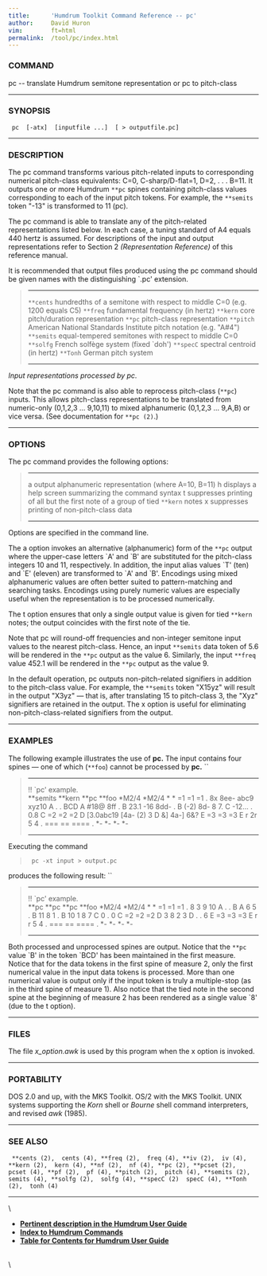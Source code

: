 ```yaml
---
title:		'Humdrum Toolkit Command Reference -- pc'
author:		David Huron
vim:		ft=html
permalink:	/tool/pc/index.html
---
```



### COMMAND

<span class="tool">pc</span> -- translate Humdrum semitone representation or pc to
pitch-class

------------------------------------------------------------------------

### SYNOPSIS

` pc  [-atx]  [inputfile ...]  [ > outputfile.pc]`

------------------------------------------------------------------------

### DESCRIPTION

The <span class="tool">pc</span> command transforms various pitch-related inputs to
corresponding numerical pitch-class equivalents: C=0, C-sharp/D-flat=1,
D=2, . . . B=11. It outputs one or more Humdrum `**pc` spines containing
pitch-class values corresponding to each of the input pitch tokens. For
example, the `**semits` token \"-13\" is transformed to 11 (pc).

The <span class="tool">pc</span> command is able to translate any of the pitch-related
representations listed below. In each case, a tuning standard of A4
equals 440 hertz is assumed. For descriptions of the input and output
representations refer to Section 2 *(Representation Reference)* of this
reference manual.

It is recommended that output files produced using the <span class="tool">pc</span> command
should be given names with the distinguishing \`.pc\' extension.

>   ------------ ---------------------------------------------------------------------------
>   `**cents`    hundredths of a semitone with respect to middle C=0 (e.g. 1200 equals C5)
>   `**freq`     fundamental frequency (in hertz)
>   `**kern`     core pitch/duration representation
>   `**pc`       pitch-class representation
>   `**pitch`    American National Standards Institute pitch notation (e.g. \"A\#4\")
>   `**semits`   equal-tempered semitones with respect to middle C=0
>   `**solfg`    French solfège system (fixed \`doh\')
>   `**specC`    spectral centroid (in hertz)
>   `**Tonh`     German pitch system
>   ------------ ---------------------------------------------------------------------------
>
*Input representations processed by <span class="tool">pc</span>.*

Note that the <span class="tool">pc</span> command is also able to reprocess pitch-class
(`**pc`) inputs. This allows pitch-class representations to be
translated from numeric-only (0,1,2,3 \... 9,10,11) to mixed
alphanumeric (0,1,2,3 \... 9,A,B) or vice versa. (See documentation for
`**pc (2)`.)

------------------------------------------------------------------------

### OPTIONS

The <span class="tool">pc</span> command provides the following options:

>   -------- ---------------------------------------------------------------------------------
>   <span class="option">a</span>   output alphanumeric representation (where A=10, B=11)
>   <span class="option">h</span>   displays a help screen summarizing the command syntax
>   <span class="option">t</span>   suppresses printing of all but the first note of a group of tied `**kern` notes
>   <span class="option">x</span>   suppresses printing of non-pitch-class data
>   -------- ---------------------------------------------------------------------------------
>
Options are specified in the command line.

The <span class="option">a</span> option invokes an alternative (alphanumeric) form of the
`**pc` output where the upper-case letters \`A\' and \`B\' are
substituted for the pitch-class integers 10 and 11, respectively. In
addition, the input alias values \`T\' (ten) and \`E\' (eleven) are
transformed to \`A\' and \`B\'. Encodings using mixed alphanumeric
values are often better suited to pattern-matching and searching tasks.
Encodings using purely numeric values are especially useful when the
representation is to be processed numerically.

The <span class="option">t</span> option ensures that only a single output value is given for
tied `**kern` notes; the output coincides with the first note of the
tie.

Note that <span class="tool">pc</span> will round-off frequencies and non-integer semitone
input values to the nearest pitch-class. Hence, an input `**semits` data
token of 5.6 will be rendered in the `**pc` output as the value 6.
Similarly, the input `**freq` value 452.1 will be rendered in the `**pc`
output as the value 9.

In the default operation, <span class="tool">pc</span> outputs non-pitch-related signifiers in
addition to the pitch-class value. For example, the `**semits` token
\"X15yz\" will result in the output \"X3yz\" &mdash; that is, after
translating 15 to pitch-class 3, the \"Xyz\" signifiers are retained in
the output. The <span class="option">x</span> option is useful for eliminating
non-pitch-class-related signifiers from the output.

------------------------------------------------------------------------

### EXAMPLES

The following example illustrates the use of **pc.** The input contains
four spines &mdash; one of which (`**foo`) cannot be processed by **pc.** ``

>   -------------------- ---------- ------------ ---------
>   !! \`pc\' example.                           
>   \*\*semits           \*\*kern   \*\*pc       \*\*foo
>   \*M2/4               \*M2/4     \*           \*
>   =1                   =1         =1           .
>   8x                   8ee-       abc9 xyz10   A
>   .                    .          BCD          A
>   \#18@                8ff        .            B
>   23.1 -16             8dd-       .            B
>   (-2)                 8d-        8 7.         C
>   -12\...              .          0.8          C
>   =2                   =2         =2           D
>   \[3.0abc19           \[4a-      \(2) 3       D
>   &\]                  4a-\]      6&?          E
>   =3                   =3         =3           E
>   r                    2r         5 4          .
>   ===                  ==         ====         .
>   \*-                  \*-        \*-          \*-
>   -------------------- ---------- ------------ ---------
>
Executing the command

> ` pc -xt input > output.pc`

produces the following result: ``

>   -------------------- -- -------- -- -------- -- ---------
>   !! \`pc\' example.                              
>   \*\*pc                  \*\*pc      \*\*pc      \*\*foo
>   \*M2/4                  \*M2/4      \*          \*
>   =1                      =1          =1          .
>   8                       3           9 10        A
>   .                       .           B           A
>   6                       5           .           B
>   11 8                    1           .           B
>   10                      1           8 7         C
>   0                       .           0           C
>   =2                      =2          =2          D
>   3                       8           2 3         D
>   .                       .           6           E
>   =3                      =3          =3          E
>   r                       r           5 4         .
>   ===                     ==          ====        .
>   \*-                     \*-         \*-         \*-
>   -------------------- -- -------- -- -------- -- ---------
>
Both processed and unprocessed spines are output. Notice that the `**pc`
value \`B\' in the token \`BCD\' has been maintained in the first
measure. Notice that for the data tokens in the first spine of measure
2, only the first numerical value in the input data tokens is processed.
More than one numerical value is output only if the input token is truly
a multiple-stop (as in the third spine of measure 1). Also notice that
the tied note in the second spine at the beginning of measure 2 has been
rendered as a single value \`8\' (due to the <span class="option">t</span> option).

------------------------------------------------------------------------

### FILES

The file *x\_option.awk* is used by this program when the <span class="option">x</span> option
is invoked.

------------------------------------------------------------------------

### PORTABILITY

DOS 2.0 and up, with the MKS Toolkit. OS/2 with the MKS Toolkit. UNIX
systems supporting the *Korn* shell or *Bourne* shell command
interpreters, and revised *awk* (1985).

------------------------------------------------------------------------

### SEE ALSO

` **cents (2),  cents (4), **freq (2),  freq (4), **iv (2),  iv (4), **kern (2),  kern (4), **nf (2),  nf (4), **pc (2), **pcset (2),  pcset (4), **pf (2),  pf (4), **pitch (2),  pitch (4), **semits (2),  semits (4), **solfg (2),  solfg (4), **specC (2)  specC (4), **Tonh (2),  tonh (4)`

------------------------------------------------------------------------

\

-   [**Pertinent description in the Humdrum User
    Guide**](../guide34.html#Pitch-Class_Representation)
-   [**Index to Humdrum Commands**](../commands.toc.html)
-   [**Table for Contents for Humdrum User Guide**](../guide.toc.html)

\
\
